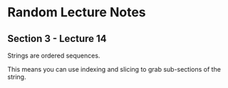 # Random Lecture Notes

## Section 3 - Lecture 14 

Strings are ordered sequences.

This means you can use indexing and slicing to grab sub-sections of the string.